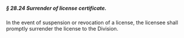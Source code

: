 ##### § 28.24 Surrender of license certificate. #####

In the event of suspension or revocation of a license, the licensee shall promptly surrender the license to the Division.